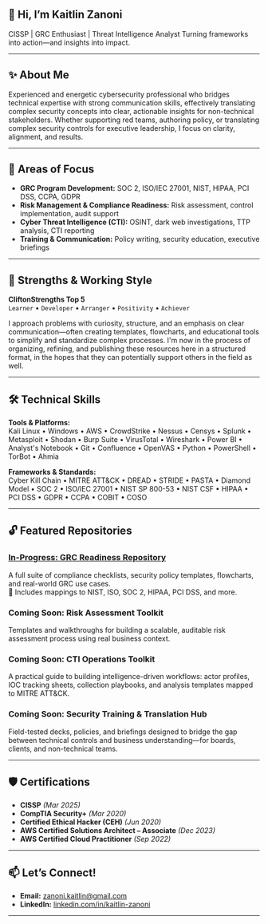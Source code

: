 
## 👋 Hi, I’m Kaitlin Zanoni

CISSP | GRC Enthusiast | Threat Intelligence Analyst
Turning frameworks into action—and insights into impact.

---

## ✨ About Me

Experienced and energetic cybersecurity professional who bridges technical expertise with strong communication skills, effectively translating complex security concepts into clear, actionable insights for non-technical stakeholders.
Whether supporting red teams, authoring policy, or translating complex security controls for executive leadership, I focus on clarity, alignment, and results.

---

## 🔭 Areas of Focus

- **GRC Program Development:** SOC 2, ISO/IEC 27001, NIST, HIPAA, PCI DSS, CCPA, GDPR  
- **Risk Management & Compliance Readiness:** Risk assessment, control implementation, audit support  
- **Cyber Threat Intelligence (CTI):** OSINT, dark web investigations, TTP analysis, CTI reporting  
- **Training & Communication:** Policy writing, security education, executive briefings

---

## 💎 Strengths & Working Style

**CliftonStrengths Top 5**  
`Learner` • `Developer` • `Arranger` • `Positivity` • `Achiever`

I approach problems with curiosity, structure, and an emphasis on clear communication—often creating templates, flowcharts, and educational tools to simplify and standardize complex processes.
I'm now in the process of organizing, refining, and publishing these resources here in a structured format, in the hopes that they can potentially support others in the field as well.

---

## 🛠️ Technical Skills

**Tools & Platforms:**  
Kali Linux • Windows • AWS • CrowdStrike • Nessus • Censys • Splunk • Metasploit • Shodan • Burp Suite • VirusTotal • Wireshark • Power BI • Analyst's Notebook • Git • Confluence • OpenVAS • Python • PowerShell • TorBot • Ahmia

**Frameworks & Standards:**  
Cyber Kill Chain • MITRE ATT&CK • DREAD • STRIDE • PASTA • Diamond Model • SOC 2 • ISO/IEC 27001 • NIST SP 800-53 • NIST CSF • HIPAA • PCI DSS • GDPR • CCPA • COBIT • COSO

---

## 🔓 Featured Repositories

### [In-Progress: GRC Readiness Repository](https://github.com/yourusername/grc-readiness-repo)  
A full suite of compliance checklists, security policy templates, flowcharts, and real-world GRC use cases.  
📎 Includes mappings to NIST, ISO, SOC 2, HIPAA, PCI DSS, and more.

### Coming Soon: Risk Assessment Toolkit  
Templates and walkthroughs for building a scalable, auditable risk assessment process using real business context.

### Coming Soon: CTI Operations Toolkit  
A practical guide to building intelligence-driven workflows: actor profiles, IOC tracking sheets, collection playbooks, and analysis templates mapped to MITRE ATT&CK.

### Coming Soon: Security Training & Translation Hub  
Field-tested decks, policies, and briefings designed to bridge the gap between technical controls and business understanding—for boards, clients, and non-technical teams.

---

## 🛡️ Certifications

- **CISSP** *(Mar 2025)*
- **CompTIA Security+** *(Mar 2020)*
- **Certified Ethical Hacker (CEH)** *(Jun 2020)*  
- **AWS Certified Solutions Architect – Associate** *(Dec 2023)*  
- **AWS Certified Cloud Practitioner** *(Sep 2022)*  

---

## 📫 Let’s Connect!

- **Email:** zanoni.kaitlin@gmail.com  
- **LinkedIn:** [linkedin.com/in/kaitlin-zanoni](https://www.linkedin.com/in/kaitlin-zanoni)

---
